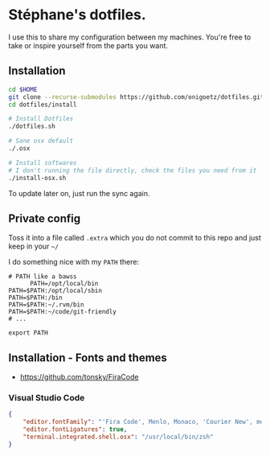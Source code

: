 # Stéphane's dotfiles.

I use this to share my configuration between my machines. You're free to take or inspire yourself from the parts you want.

## Installation

```bash
cd $HOME
git clone --recurse-submodules https://github.com/onigoetz/dotfiles.git
cd dotfiles/install

# Install Dotfiles
./dotfiles.sh

# Sane osx default
./.osx

# Install softwares
# I don't running the file directly, check the files you need from it
./install-osx.sh
```

To update later on, just run the sync again.

## Private config

Toss it into a file called `.extra` which you do not commit to this repo and just keep in your `~/`

I do something nice with my `PATH` there:

```shell
# PATH like a bawss
      PATH=/opt/local/bin
PATH=$PATH:/opt/local/sbin
PATH=$PATH:/bin
PATH=$PATH:~/.rvm/bin
PATH=$PATH:~/code/git-friendly
# ...

export PATH
```

## Installation - Fonts and themes

- https://github.com/tonsky/FiraCode

### Visual Studio Code

```json
{
    "editor.fontFamily": "'Fira Code', Menlo, Monaco, 'Courier New', monospace",
    "editor.fontLigatures": true,
    "terminal.integrated.shell.osx": "/usr/local/bin/zsh"
}
```